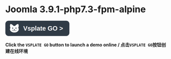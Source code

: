 # Joomla 3.9.1-php7.3-fpm-alpine

<a href="https://www.vsplate.com/?docker-compose=https://github.com/vsplate/dcenvs/joomla/3.9.1-php7.3-fpm-alpine"><img alt="VSPLATE GO" src="https://raw.githubusercontent.com/vsplate/images/master/vsgo_btn.png" width="200px"></a>

**Click the `VSPLATE GO` button to launch a demo online / 点击`VSPLATE GO`按钮创建在线环境**